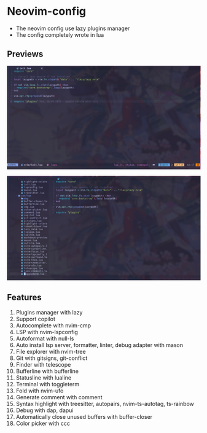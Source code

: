 # Neovim-config

- The neovim config use lazy plugins manager
- The config completely wrote in lua

## Previews

![preview1](./docs/readme/preview1.png)

![preview2](./docs/readme/preview2.png)

## Features

1. Plugins manager with lazy
2. Support copilot
3. Autocomplete with nvim-cmp
4. LSP with nvim-lspconfig
5. Autoformat with null-ls
6. Auto install lsp server, formatter, linter, debug adapter with mason
7. File explorer with nvim-tree
8. Git with gitsigns, git-conflict
9. Finder with telescope
10. Bufferline with bufferline
11. Statusline with lualine
12. Terminal with toggleterm
13. Fold with nvim-ufo
14. Generate comment with comment
15. Syntax highlight with treesitter, autopairs, nvim-ts-autotag, ts-rainbow
16. Debug with dap, dapui
17. Automatically close unused buffers with buffer-closer
18. Color picker with ccc
